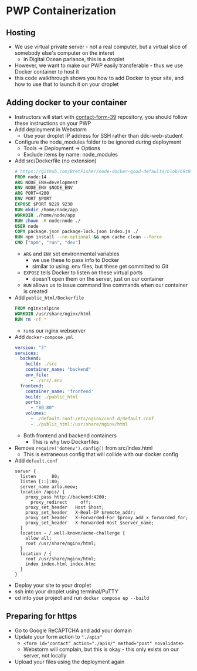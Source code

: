 # PWP Containerization

## Hosting
- We use virtual private server - not a real computer, but a virtual slice of somebody else's computer on the interet
    - in Digital Ocean parlance, this is a droplet
- However, we want to make our PWP easily transferable - thus we use Docker container to host it
- this code walkthrough shows you how to add Docker to your site, and how to use that to launch it on your droplet

## Adding docker to your container
- Instructors will start with [contact-form-39](https://github.com/dd-fullstack-cohort-39/contact-form-39) repository, you should follow these instructions on your PWP
- Add deployment in Webstorm
    - Use your droplet IP address for SSH rather than ddc-web-student
- Configure the node_modules folder to be ignored during deployment
    - Tools -> Deployment -> Options
    - Exclude items by name: node_modules
- Add src/Dockerfile (no extension)
    ```dockerfile
    # https://github.com/BretFisher/node-docker-good-defaults/blob/69c923bc646bc96003e9ada55d1ec5ca943a1b19/Dockerfile
    FROM node:14
    ARG NODE_ENV=development
    ENV NODE_ENV $NODE_ENV
    ARG PORT=4200
    ENV PORT $PORT
    EXPOSE $PORT 9229 9230
    RUN mkdir /home/node/app
    WORKDIR ./home/node/app
    RUN chown -R node:node ./
    USER node
    COPY package.json package-lock.json index.js ./
    RUN npm install --no-optional && npm cache clean --force
    CMD ["npm", "run", "dev"]
    ```
    - `ARG` and `ENV` set environmental variables
        - we use these to pass info to Docker
        - similar to using .env files, but these get committed to Git
    - `EXPOSE` tells Docker to listen on these virtual ports
        - doesn't open them on the server, just on our container
    - `RUN` allows us to issue command line commands when our container is created
- Add `public_html/Dockerfile`
    ```dockerfile
    FROM nginx:alpine
    WORKDIR /usr/share/nginx/html
    RUN rm -rf *
    ```
    - runs our nginx webserver
- Add `docker-compose.yml`
    ```yaml
    version: "3"
    services:
      backend:
        build: ./src
        container_name: "backend"
        env_file:
          - ./src/.env
      frontend:
        container_name: 'frontend'
        build: ./public_html
        ports:
          - "80:80"
        volumes:
          - ./default.conf:/etc/nginx/conf.d/default.conf
          - ./public_html:/usr/share/nginx/html
    ```
    - Both frontend and backend containers
        - This is why two Dockerfiles
- Remove `require('dotenv').config()` from src/index.html
    - This is extraneous config that will collide with our docker config
- Add `default.conf`
  ```
  server {
    listen      80;
    listen [::]:80;
    server_name arlo.meow;
    location /apis/ {
      proxy_pass http://backend:4200;
        proxy_redirect     off;
      proxy_set_header   Host $host;
      proxy_set_header   X-Real-IP $remote_addr;
      proxy_set_header   X-Forwarded-For $proxy_add_x_forwarded_for;
      proxy_set_header   X-Forwarded-Host $server_name;
    }
    location ~ /.well-known/acme-challenge {
      allow all;
      root /usr/share/nginx/html;
    }
    location / {
      root /usr/share/nginx/html;
      index index.html index.htm;
    }
  }
  ```
- Deploy your site to your droplet
- ssh into your droplet using terminal/PuTTY
- cd into your project and run `docker compose up --build`

## Preparing for https
- Go to Google ReCAPTCHA and add your domain
- Update your form action to `"./apis"`
    - `<form id="contact" action="./apis/" method="post" novalidate>`
    - Webstorm will complain, but this is okay - this only exists on our server, not locally
- Upload your files using the deployment again
  

